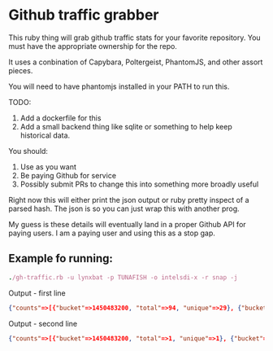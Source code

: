 # Github traffic grabber

This ruby thing will grab github traffic stats for your favorite repository.
You must have the appropriate ownership for the repo.

It uses a conbination of Capybara, Poltergeist, PhantomJS, and other assort pieces.

You will need to have phantomjs installed in your PATH to run this.

TODO:

1. Add a dockerfile for this
2. Add a small backend thing like sqlite or something to help keep historical data.


You should:

1. Use as you want
2. Be paying Github for service
3. Possibly submit PRs to change this into something more broadly useful

Right now this will either print the json output or ruby pretty inspect of a parsed hash.
The json is so you can just wrap this with another prog.

My guess is these details will eventually land in a proper Github API for paying users. I am a paying user and using this as a stop gap.

## Example fo running:

```ruby
./gh-traffic.rb -u lynxbat -p TUNAFISH -o intelsdi-x -r snap -j
```

Output - first line
```json
{"counts"=>[{"bucket"=>1450483200, "total"=>94, "unique"=>29}, {"bucket"=>1450396800, "total"=>413, "unique"=>102}, {"bucket"=>1450310400, "total"=>545, "unique"=>174}, {"bucket"=>1450224000, "total"=>654, "unique"=>163}, {"bucket"=>1450137600, "total"=>738, "unique"=>202}, {"bucket"=>1450051200, "total"=>960, "unique"=>284}, {"bucket"=>1449964800, "total"=>210, "unique"=>102}, {"bucket"=>1449878400, "total"=>334, "unique"=>118}, {"bucket"=>1449792000, "total"=>1244, "unique"=>400}, {"bucket"=>1449705600, "total"=>4629, "unique"=>2236}, {"bucket"=>1449619200, "total"=>1856, "unique"=>306}, {"bucket"=>1449532800, "total"=>2137, "unique"=>654}, {"bucket"=>1449446400, "total"=>2943, "unique"=>1009}, {"bucket"=>1449360000, "total"=>594, "unique"=>229}], "summary"=>{"total"=>17351, "unique"=>5474}}
```

Output - second line
```json
{"counts"=>[{"bucket"=>1450483200, "total"=>1, "unique"=>1}, {"bucket"=>1450396800, "total"=>36, "unique"=>15}, {"bucket"=>1450310400, "total"=>30, "unique"=>8}, {"bucket"=>1450224000, "total"=>42, "unique"=>13}, {"bucket"=>1450137600, "total"=>22, "unique"=>9}, {"bucket"=>1450051200, "total"=>5, "unique"=>4}, {"bucket"=>1449964800, "total"=>1, "unique"=>1}, {"bucket"=>1449878400, "total"=>4, "unique"=>1}, {"bucket"=>1449792000, "total"=>25, "unique"=>10}, {"bucket"=>1449705600, "total"=>76, "unique"=>28}, {"bucket"=>1449619200, "total"=>73, "unique"=>16}, {"bucket"=>1449532800, "total"=>101, "unique"=>29}, {"bucket"=>1449446400, "total"=>63, "unique"=>18}, {"bucket"=>1449360000, "total"=>15, "unique"=>1}], "summary"=>{"total"=>494, "unique"=>119}}
```